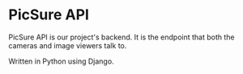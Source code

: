 # PicSure API

PicSure API is our project's backend. It is the endpoint that both the cameras and image viewers talk to.

Written in Python using Django.
